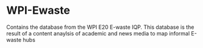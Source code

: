 # WPI-Ewaste
Contains the database from the WPI E20 E-waste IQP. This database is the result of a content anaylsis of academic and news media to map informal E-waste hubs
